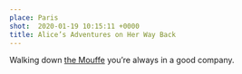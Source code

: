 ```yaml
---
place: Paris
shot:  2020-01-19 10:15:11 +0000
title: Alice’s Adventures on Her Way Back
---
```


Walking down [the Mouffe](https://en.wikipedia.org/wiki/Rue_Mouffetard) you’re always in a good company.

